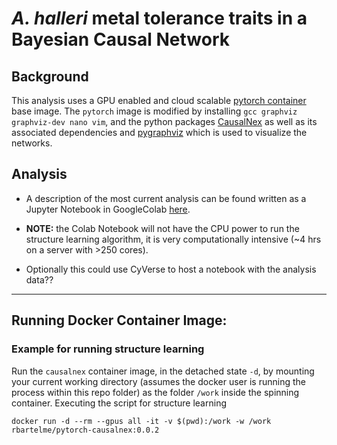 # *A. halleri* metal tolerance traits in a Bayesian Causal Network

## Background
This analysis uses a GPU enabled and cloud scalable [pytorch container](https://hub.docker.com/layers/pytorch/pytorch/1.7.1-cuda11.0-cudnn8-runtime/images/sha256-db6086be92f439b918c96dc002f4cf40239e247f0b1b6c32e3fb36de70032bf9?context=explore) base image. The `pytorch` image is modified by installing `gcc graphviz graphviz-dev nano vim`, and the python packages [CausalNex](https://causalnex.readthedocs.io/) as well as its associated dependencies and [pygraphviz](https://pygraphviz.github.io/) which is used to visualize the networks.

## Analysis

* A description of the most current analysis can be found written as a Jupyter Notebook in GoogleColab <a href="https://colab.research.google.com/drive/1d20Y10vlsGxlDij7_6DbVazD_FA3XJd0?usp=sharing" target="_blank">here</a>. 
 
* **NOTE:** the Colab Notebook will not have the CPU power to run the structure learning algorithm, it is very computationally intensive (~4 hrs on a server with >250 cores).

* Optionally this could use CyVerse to host a notebook with the analysis data??

---

## Running Docker Container Image:

### Example for running structure learning
Run the `causalnex` container image, in the detached state `-d`, by  mounting your current working directory (assumes the docker user is running the process within this repo folder) as the folder `/work` inside the spinning container. Executing the script for structure learning 

`docker run -d --rm --gpus all -it -v $(pwd):/work -w /work rbartelme/pytorch-causalnex:0.0.2`

